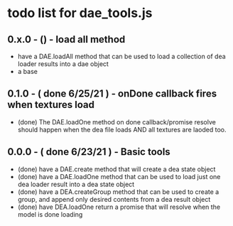 # todo list for dae_tools.js

## 0.x.0 - () - load all method
* have a DAE.loadAll method that can be used to load a collection of dea loader results into a dae object
* a base

## 0.1.0 - ( done 6/25/21 ) - onDone callback fires when textures load
* (done) The DAE.loadOne method on done callback/promise resolve should happen when the dea file loads AND all textures are laoded too. 

## 0.0.0 - ( done 6/23/21 ) - Basic tools
* (done) have a DAE.create method that will create a dea state object
* (done) have a DAE.loadOne method that can be used to load just one dea loader result into a dea state object
* (done) have a DEA.createGroup method that can be used to create a group, and append only desired contents from a dea result object
* (done) have DEA.loadOne return a promise that will resolve when the model is done loading

